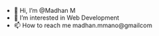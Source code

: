 - 👋 Hi, I’m @Madhan M
- 👀 I’m interested in Web Development
- 📫 How to reach me madhan.mmano@gmailcom
 

<!---
Madhanmohan11/Madhanmohan11 is a ✨ special ✨ repository because its `README.md` (this file) appears on your GitHub profile.
You can click the Preview link to take a look at your changes.
--->
